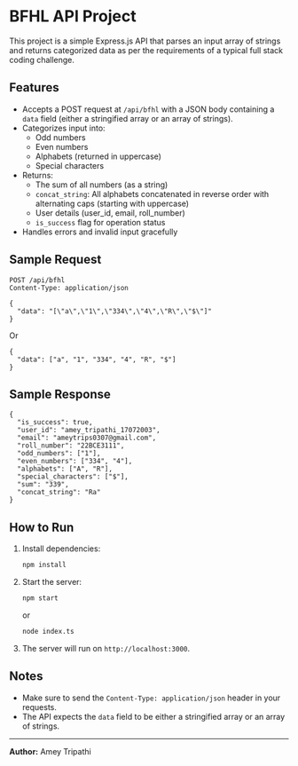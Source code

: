 # BFHL API Project

This project is a simple Express.js API that parses an input array of strings and returns categorized data as per the requirements of a typical full stack coding challenge.

## Features
- Accepts a POST request at `/api/bfhl` with a JSON body containing a `data` field (either a stringified array or an array of strings).
- Categorizes input into:
  - Odd numbers
  - Even numbers
  - Alphabets (returned in uppercase)
  - Special characters
- Returns:
  - The sum of all numbers (as a string)
  - `concat_string`: All alphabets concatenated in reverse order with alternating caps (starting with uppercase)
  - User details (user_id, email, roll_number)
  - `is_success` flag for operation status
- Handles errors and invalid input gracefully

## Sample Request
```
POST /api/bfhl
Content-Type: application/json

{
  "data": "[\"a\",\"1\",\"334\",\"4\",\"R\",\"$\"]"
}
```
Or
```
{
  "data": ["a", "1", "334", "4", "R", "$"]
}
```

## Sample Response
```
{
  "is_success": true,
  "user_id": "amey_tripathi_17072003",
  "email": "ameytrips0307@gmail.com",
  "roll_number": "22BCE3111",
  "odd_numbers": ["1"],
  "even_numbers": ["334", "4"],
  "alphabets": ["A", "R"],
  "special_characters": ["$"],
  "sum": "339",
  "concat_string": "Ra"
}
```

## How to Run
1. Install dependencies:
   ```bash
   npm install
   ```
2. Start the server:
   ```bash
   npm start
   ```
   or
   ```bash
   node index.ts
   ```
3. The server will run on `http://localhost:3000`.

## Notes
- Make sure to send the `Content-Type: application/json` header in your requests.
- The API expects the `data` field to be either a stringified array or an array of strings.

---

**Author:** Amey Tripathi
